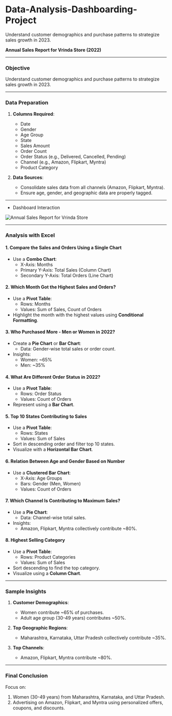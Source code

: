 # Data-Analysis-Dashboarding-Project
Understand customer demographics and purchase patterns to strategize sales growth in 2023.

**Annual Sales Report for Vrinda Store (2022)**

---

### **Objective**
Understand customer demographics and purchase patterns to strategize sales growth in 2023.

---

### **Data Preparation**
1. **Columns Required**:
   - Date
   - Gender
   - Age Group
   - State
   - Sales Amount
   - Order Count
   - Order Status (e.g., Delivered, Cancelled, Pending)
   - Channel (e.g., Amazon, Flipkart, Myntra)
   - Product Category

2. **Data Sources**:
   - Consolidate sales data from all channels (Amazon, Flipkart, Myntra).
   - Ensure age, gender, and geographic data are properly tagged.

 
---
- Dashboard Interaction
  
![Annual Sales Report for Vrinda Store](https://github.com/user-attachments/assets/df8e275f-0447-4a36-ba68-9ac40591a658)

---

### **Analysis with Excel**

#### 1. **Compare the Sales and Orders Using a Single Chart**
   - Use a **Combo Chart**:
     - X-Axis: Months
     - Primary Y-Axis: Total Sales (Column Chart)
     - Secondary Y-Axis: Total Orders (Line Chart)

#### 2. **Which Month Got the Highest Sales and Orders?**
   - Use a **Pivot Table**:
     - Rows: Months
     - Values: Sum of Sales, Count of Orders
   - Highlight the month with the highest values using **Conditional Formatting**.

#### 3. **Who Purchased More - Men or Women in 2022?**
   - Create a **Pie Chart** or **Bar Chart**:
     - Data: Gender-wise total sales or order count.
   - Insights:
     - Women: ~65%
     - Men: ~35%

#### 4. **What Are Different Order Status in 2022?**
   - Use a **Pivot Table**:
     - Rows: Order Status
     - Values: Count of Orders
   - Represent using a **Bar Chart**.

#### 5. **Top 10 States Contributing to Sales**
   - Use a **Pivot Table**:
     - Rows: States
     - Values: Sum of Sales
   - Sort in descending order and filter top 10 states.
   - Visualize with a **Horizontal Bar Chart**.

#### 6. **Relation Between Age and Gender Based on Number**
   - Use a **Clustered Bar Chart**:
     - X-Axis: Age Groups
     - Bars: Gender (Men, Women)
     - Values: Count of Orders

#### 7. **Which Channel Is Contributing to Maximum Sales?**
   - Use a **Pie Chart**:
     - Data: Channel-wise total sales.
   - Insights:
     - Amazon, Flipkart, Myntra collectively contribute ~80%.

#### 8. **Highest Selling Category**
   - Use a **Pivot Table**:
     - Rows: Product Categories
     - Values: Sum of Sales
   - Sort descending to find the top category.
   - Visualize using a **Column Chart**.

---

### **Sample Insights**
1. **Customer Demographics**:
   - Women contribute ~65% of purchases.
   - Adult age group (30-49 years) contributes ~50%.

2. **Top Geographic Regions**:
   - Maharashtra, Karnataka, Uttar Pradesh collectively contribute ~35%.

3. **Top Channels**:
   - Amazon, Flipkart, Myntra contribute ~80%.

---

### **Final Conclusion**
Focus on:
1. Women (30-49 years) from Maharashtra, Karnataka, and Uttar Pradesh.
2. Advertising on Amazon, Flipkart, and Myntra using personalized offers, coupons, and discounts.

